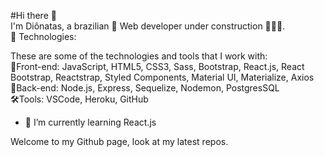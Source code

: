 #Hi there 👋 <br />
I'm Diônatas, a brazilian 🔰 Web developer under construction 👨🏼‍💻.<br />
🤖 Technologies:
<p>These are some of the technologies and tools that I work with: <br />
🎨Front-end: JavaScript, HTML5, CSS3, Sass, Bootstrap, React.js, React Bootstrap, Reactstrap, Styled Components, Material UI, Materialize, Axios<br />
🎲Back-end: Node.js, Express, Sequelize, Nodemon, PostgresSQL<br />
🛠Tools: VSCode, Heroku, GitHub</p>

- 🌱 I’m currently learning React.js

Welcome to my Github page, look at my latest repos.
